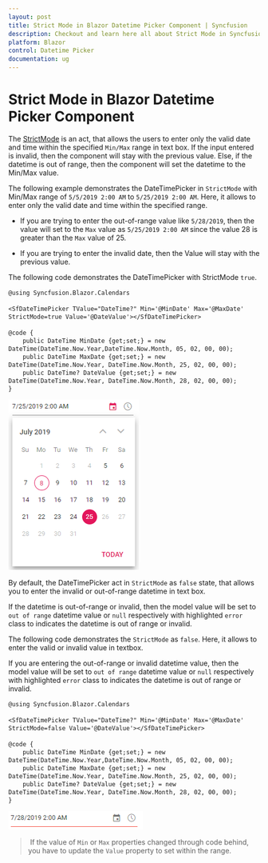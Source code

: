 ```yaml
---
layout: post
title: Strict Mode in Blazor Datetime Picker Component | Syncfusion
description: Checkout and learn here all about Strict Mode in Syncfusion Blazor Datetime Picker component and more.
platform: Blazor
control: Datetime Picker 
documentation: ug
---
```


# Strict Mode in Blazor Datetime Picker Component

The [StrictMode](https://help.syncfusion.com/cr/blazor/Syncfusion.Blazor.Calendars.SfDateTimePicker-1.html#Syncfusion_Blazor_Calendars_SfDateTimePicker_1_StrictMode) is an act, that allows the users to enter only the valid date and time within the specified `Min/Max` range in text box. If the input entered is invalid, then the component will stay with the previous value. Else, if the datetime is out of range, then the component will set the datetime to the Min/Max value.

The following example demonstrates the DateTimePicker in `StrictMode` with Min/Max range of `5/5/2019 2:00 AM` to `5/25/2019 2:00 AM`. Here, it allows to enter only the valid date and time within the specified range.

* If you are trying to enter the out-of-range value like `5/28/2019`, then the value will set to the `Max` value as `5/25/2019 2:00 AM` since the value 28 is greater than the `Max` value of 25.

* If you are trying to enter the invalid date, then the Value will stay with the previous value.

The following code demonstrates the DateTimePicker with StrictMode `true`.

```cshtml
@using Syncfusion.Blazor.Calendars

<SfDateTimePicker TValue="DateTime?" Min='@MinDate' Max='@MaxDate' StrictMode=true Value='@DateValue'></SfDateTimePicker>

@code {
    public DateTime MinDate {get;set;} = new DateTime(DateTime.Now.Year,DateTime.Now.Month, 05, 02, 00, 00);
    public DateTime MaxDate {get;set;} = new DateTime(DateTime.Now.Year, DateTime.Now.Month, 25, 02, 00, 00);
    public DateTime? DateValue {get;set;} = new DateTime(DateTime.Now.Year, DateTime.Now.Month, 28, 02, 00, 00);
}
```



![Strict Mode in Blazor DateTimePicker](./images/blazor-datetimepicker-strictmode.png)

By default, the DateTimePicker act in `StrictMode` as `false` state, that allows you to enter the invalid or out-of-range datetime in text box.

If the datetime is out-of-range or invalid, then the model value will be set to `out of range` datetime value or `null` respectively with highlighted `error` class to indicates the datetime is out of range or invalid.

The following code demonstrates the `StrictMode` as `false`. Here, it allows to enter the valid or invalid value in textbox.

If you are entering the out-of-range or invalid datetime value, then the model value will be set to `out of range` datetime value or `null` respectively with highlighted `error` class to indicates the datetime is out of range or invalid.

```cshtml
@using Syncfusion.Blazor.Calendars

<SfDateTimePicker TValue="DateTime?" Min='@MinDate' Max='@MaxDate' StrictMode=false Value='@DateValue'></SfDateTimePicker>

@code {
    public DateTime MinDate {get;set;} = new DateTime(DateTime.Now.Year,DateTime.Now.Month, 05, 02, 00, 00);
    public DateTime MaxDate {get;set;} = new DateTime(DateTime.Now.Year, DateTime.Now.Month, 25, 02, 00, 00);
    public DateTime? DateValue {get;set;} = new DateTime(DateTime.Now.Year, DateTime.Now.Month, 28, 02, 00, 00);
}
```



![Blazor DateTimePicker without StrictMode](./images/blazor-datetimepicker-without-strictmode.png)

> If the value of `Min` or `Max` properties changed through code behind, you have to update the `Value` property to set within the range.
